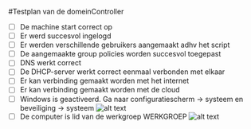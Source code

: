 #Testplan van de domeinController
- [ ] De machine start correct op
- [ ] Er werd succesvol ingelogd 
- [ ] Er werden verschillende gebruikers aangemaakt adhv het script
- [ ] De aangemaakte group policies worden succesvol toegepast
- [ ] DNS werkt correct
- [ ] De DHCP-server werkt correct eenmaal verbonden met elkaar
- [ ] Er kan verbinding gemaakt worden met het internet
- [ ] Er kan verbinding gemaakt worden met de cloud
- [ ] Windows is geactiveerd.
	 Ga naar configuratiescherm -> systeem en beveiliging -> systeem
	![alt text](https://github.com/HoGentTIN/ops-g-09/blob/master/deelopdracht05/img/activeringWindows.png)
- [ ] De computer is lid van de werkgroep WERKGROEP
	 ![alt text](https://github.com/HoGentTIN/ops-g-09/blob/master/deelopdracht05/img/werkgroep.png)
